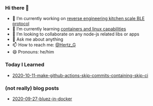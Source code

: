 ### Hi there 👋

- 🔭 I’m currently working on [reverse engineering kitchen scale BLE protocol](https://github.com/hertzg/etekcity)
- 🌱 I’m currently learning [containers and linux capabilities](https://twitter.com/Hertz_G/status/1310306592534016003)
- 👯 I’m looking to collaborate on any node-js related libs or apps
- 💬 Ask me about anything
- 📫 How to reach me: [@Hertz_G](https://twitter.com/Hertz_G)
- 😄 Pronouns: he/him

### Today I Learned 
* [2020-10-11-make-github-actions-skip-commits-containing-skip-ci](til/2020-10-11-make-github-actions-skip-commits-containing-skip-ci.md)

### (not really) blog posts
* [2020-09-27-bluez-in-docker](blog/2020-09-27-bluez-in-docker.md)

